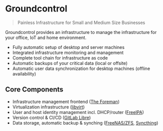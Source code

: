 Groundcontrol
=============

> Painless Infrastructure for Small and Medium Size Businesses

Groundcontrol provides an infrastructure to manage the infrastructure for your office, IoT and home environment.

- Fully automatic setup of desktop and server machines
- Integrated infrastructure monitoring and management
- Complete tool chain for infrastructure as code
- Automatic backups of your critical data (local or offsite)
- Automatic user data synchronization for desktop machines (offline availability)

Core Components
---------------

- Infrastructure management frontend ([The Foreman](https://theforeman.org/))
- Virtualization infrastructure ([libvirt](https://libvirt.org/))
- User and host identity management incl. DHCP/router ([FreeIPA](https://www.freeipa.org/))
- Version control & CI/CD ([GitLab Libre](https://about.gitlab.com/products/))
- Data storage, automatic backup & synching ([FreeNAS/ZFS](http://www.freenas.org/), [Syncthing](https://syncthing.net/))
